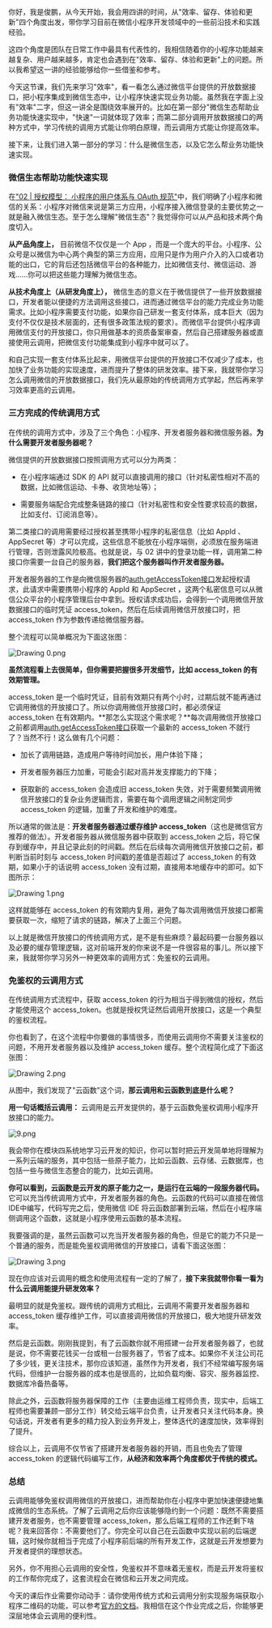 你好，我是俊鹏，从今天开始，我会用四讲的时间，从"效率、留存、体验和更新"四个角度出发，带你学习目前在微信小程序开发领域中的一些前沿技术和实践经验。

这四个角度是团队在日常工作中最具有代表性的，我相信随着你的小程序功能越来越复杂、用户越来越多，肯定也会遇到在"效率、留存、体验和更新"上的问题。所以我希望这一讲的经验能够给你一些借鉴和参考。

今天这节课，我们先来学习"效率"，看一看怎么通过微信平台提供的开放数据接口，把小程序集成到微信生态中，让小程序快速实现业务功能。虽然我在字面上没有"效率"二字，但这一讲全是围绕效率展开的。比如在第一部分"微信生态帮助业务功能快速实现中，"快速"一词就体现了效率；而第二部分调用开放数据接口的两种方式中，学习传统的调用方式能让你明白原理，而云调用方式能让你提高效率。

接下来，让我们进入第一部分的学习：什么是微信生态，以及它怎么帮业务功能快速实现。

### 微信生态帮助功能快速实现

在["02 \| 授权模型： 小程序的用户体系与 OAuth 规范"](https://kaiwu.lagou.com/course/courseInfo.htm?courseId=526#/detail/pc?id=5095)中，我们明确了小程序和微信的关系：小程序对微信来说是第三方应用，小程序接入微信登录的主要优势之一就是融入微信生态。至于怎么理解"微信生态"？我觉得你可以从产品和技术两个角度切入。

**从产品角度上，** 目前微信不仅仅是一个 App ，而是一个庞大的平台。小程序、公众号是以微信为中心两个典型的第三方应用，应用只是作为用户介入的入口或者功能的出口，它的背后还包括微信平台的各种能力，比如微信支付、微信运动、游戏......你可以把这些能力理解为微信生态。

**从技术角度上（从研发角度上），** 微信生态的意义在于微信提供了一些开放数据接口，开发者能以便捷的方法调用这些接口，进而通过微信平台的能力完成业务功能需求。比如小程序需要支付功能，如果你自己研发一套支付体系，成本巨大（因为支付不仅仅是技术层面的，还有很多政策法规的要求）。而微信平台提供小程序调用微信支付的开放接口，你只用做基本的资质备案审查，然后自己搭建服务器或直接使用云调用，把微信支付功能集成到小程序中就可以了。

和自己实现一套支付体系比起来，用微信平台提供的开放接口不仅减少了成本，也加快了业务功能的实现速度，进而提升了整体的研发效率。接下来，我就带你学习怎么调用微信的开放数据接口，我们先从最原始的传统调用方式学起，然后再来学习效率更高的云调用。

### 三方完成的传统调用方式

在传统的调用方式中，涉及了三个角色：小程序、开发者服务器和微信服务器。**为什么需要开发者服务器呢？**

微信提供的开放数据接口按照调用方式可以分为两类：

* 在小程序端通过 SDK 的 API 就可以直接调用的接口（针对私密性相对不高的数据，比如微信运动、卡券、收货地址等）；

* 需要服务端配合完成整条链路的接口（针对私密性和安全性要求较高的数据，比如支付、订阅消息等）。

第二类接口的调用需要经过授权甚至携带小程序的私密信息（比如 AppId 、AppSecret 等）才可以完成，这些信息不能放在小程序端侧，必须放在服务端进行管理，否则泄露风险极高。也就是说，与 02 讲中的登录功能一样，调用第二种接口你需要一台自己的服务器，**我们把这个服务器叫作开发者服务器。**

开发者服务器的工作是向微信服务器的[auth.getAccessToken接口](https://developers.weixin.qq.com/miniprogram/dev/api-backend/open-api/access-token/auth.getAccessToken.html)发起授权请求，此请求中需要携带小程序的 AppId 和 AppSecret ，这两个私密信息可以从微信公众平台的小程序管理后台中拿到。授权请求成功后，会得到一个调用微信开放数据接口的临时凭证 access_token，然后在后续调用微信开放接口时，把 access_token 作为参数传递给微信服务器。

整个流程可以简单概况为下面这张图：

<Image alt="Drawing 0.png" src="https://s0.lgstatic.com/i/image/M00/71/10/Ciqc1F-86tSAdW1nAABQ11fRork280.png"/>

**虽然流程看上去很简单，但你需要把握很多开发细节，比如 access_token 的有效期管理。**

access_token 是一个临时凭证，目前有效期只有两个小时，过期后就不能再通过它调用微信的开放接口了。所以你调用微信开放接口时，都必须保证 access_token 在有效期内。\*\*那怎么实现这个需求呢？\*\*每次调用微信开放接口之前都调用[auth.getAccessToken接口](https://developers.weixin.qq.com/miniprogram/dev/api-backend/open-api/access-token/auth.getAccessToken.html)获取一个最新的 access_token 不就行了？当然不行！这么做有几个问题：

* 加长了调用链路，造成用户等待时间加长，用户体验下降；

* 开发者服务器压力加重，可能会引起对高并发支撑能力的下降；

* 获取新的 access_token 会造成旧 access_token 失效，对于需要频繁调用微信开放接口的复杂业务逻辑而言，需要在每个调用逻辑之间制定同步 access_token 的逻辑，加重了开发和维护的难度。

所以通常的做法是：**开发者服务器通过缓存维护 access_token**（这也是微信官方推荐的做法）。开发者服务器从微信服务器中获取到 access_token 之后，将它保存到缓存中，并且记录此刻的时间戳。然后在后续每次调用微信开放接口之前，都判断当前时刻与 access_token 时间戳的差值是否超过了 access_token 的有效期，如果小于的话说明 access_token 没有过期，直接用本地缓存中的即可。如下图所示：

<Image alt="Drawing 1.png" src="https://s0.lgstatic.com/i/image/M00/71/1C/CgqCHl-86uGAVPLKAACC7hhOFL8438.png"/>

这样就能够在 access_token 的有效期内复用，避免了每次调用微信开放接口都需要获取一次，缩短了请求的链路，解决了上面三个问题。

以上就是微信开放接口的传统调用方式，是不是有些麻烦？最起码要一台服务器以及必要的缓存管理逻辑，这对前端开发的你来说不是一件很容易的事儿。所以接下来，我就带你学习另外一种更效率的调用方式：免鉴权的云调用。

### 免鉴权的云调用方式

在传统调用方式流程中，获取 access_token 的行为相当于得到微信的授权，然后才能使用这个 access_token。也就是授权凭证然后调用开放接口，这是一个典型的鉴权流程。

你也看到了，在这个流程中你要做的事情很多，而使用云调用你不需要关注鉴权的问题，不用开发者服务器以及维护 access_token 缓存。整个流程简化成了下面这张图：

<Image alt="Drawing 2.png" src="https://s0.lgstatic.com/i/image/M00/71/10/Ciqc1F-86uiAY4kxAAAf7K9QlVo322.png"/>

从图中，我们发现了"云函数"这个词，**那云调用和云函数到底是什么呢？**

**用一句话概括云调用：** 云调用是云开发提供的，基于云函数免鉴权调用小程序开放接口的能力。

<Image alt="9.png" src="https://s0.lgstatic.com/i/image/M00/80/29/Ciqc1F_QgmKAc3gJAAB5cidAM5U409.png"/>

我会带你在模块四系统地学习云开发的知识，你可以暂时把云开发简单地将理解为一系列云端的服务，其中包括一些原子能力，比如云函数、云存储、云数据库，也包括一些与微信生态整合的能力，比如云调用。

**你可以看到，云函数是云开发的原子能力之一，是运行在云端的一段服务器代码。** 它可以充当传统调用方式中，开发者服务器的角色。云函数的代码可以直接在微信IDE中编写，代码写完之后，使用微信 IDE 将云函数部署到云端，然后在小程序端侧调用这个函数，这就是小程序使用云函数的基本流程。

我要强调的是，虽然云函数可以充当开发者服务器的角色，但是它的能力不只是一个普通的服务，而是能免鉴权调用微信的开放接口，请看下面这张图：

<Image alt="Drawing 3.png" src="https://s0.lgstatic.com/i/image/M00/71/1C/CgqCHl-860SAQIS_AABAYsgou5Q665.png"/>

现在你应该对云调用的概念和使用流程有一定的了解了，**接下来我就带你看一看为什么云调用能提升研发效率？**

最明显的就是免鉴权。跟传统的调用方式相比，云调用不需要开发者服务器和 access_token 缓存维护工作，可以直接调用微信的开放接口，极大地提升研发效率。

然后是云函数。刚刚我提到，有了云函数你就不用搭建一台开发者服务器了，也就是说，你不需要花钱买一台或租一台服务器了，节省了成本。如果你不关注公司花了多少钱，更关注技术，那你应该知道，虽然作为开发者，我们不经常编写服务端代码，但维护一台服务器的成本也是很高的，比如负载均衡、容灾、服务器监控、数据库冷备热备等。

除此之外，云函数将服务器保障的工作（主要由运维工程师负责，现实中，后端工程师也需要兼顾一部分工作）转交给云端平台负责，让开发者只关注代码本身。换句话说，开发者有更多的精力投入到业务开发上，整体迭代的速度加快，效率得到了提升。

综合以上，云调用不仅节省了搭建开发者服务器的开销，而且也免去了管理 access_token 的逻辑代码编写工作，**从经济和效率两个角度都优于传统的模式。**

### 总结

云调用能够免鉴权调用微信的开放接口，进而帮助你在小程序中更加快速便捷地集成微信的生态系统。了解了云调用之后你应该能够隐约到一个问题：既然不需要搭建开发者服务，也不需要管理 access_token，那么后端工程师的工作还剩下啥呢？我来回答你：不需要他们了。你完全可以自己在云函数中实现以前的后端逻辑，这时候你就相当于完成了小程序前后端的所有开发工作，这就是云开发想要为开发者提供的理想状态。

另外，你不用担心云调用的安全性，免鉴权并不意味着无鉴权，而是云开发将鉴权的工作帮你完成了，这套流程会在微信和云开发之间完成。

今天的课后作业需要你动动手：请你使用传统方式和云调用分别实现服务端获取小程序二维码的功能，可以参考[官方的文档](https://developers.weixin.qq.com/miniprogram/dev/api-backend/open-api/qr-code/wxacode.createQRCode.html)。我相信在这个作业完成之后，你能够更深层地体会云调用的便利性。
